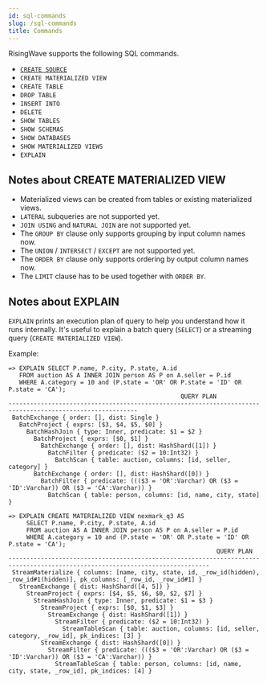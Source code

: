 ```yaml
---
id: sql-commands
slug: /sql-commands
title: Commands
---
```


RisingWave supports the following SQL commands.

* [`CREATE SOURCE`](commands/create-source.md)
* `CREATE MATERIALIZED VIEW`
* `CREATE TABLE`
* `DROP TABLE`
* `INSERT INTO`
* `DELETE`
* `SHOW TABLES`
* `SHOW SCHEMAS`
* `SHOW DATABASES`
* `SHOW MATERIALIZED VIEWS`
* `EXPLAIN`

## Notes about CREATE MATERIALIZED VIEW

* Materialized views can be created from tables or existing materialized views.
* `LATERAL` subqueries are not supported yet.
* `JOIN USING` and `NATURAL JOIN` are not supported yet.
* The `GROUP BY` clause only supports grouping by input column names now.
* The `UNION` / `INTERSECT` / `EXCEPT` are not supported yet.
* The `ORDER BY` clause only supports ordering by output column names now.
* The `LIMIT` clause has to be used together with `ORDER BY`.

## Notes about EXPLAIN

`EXPLAIN` prints an execution plan of query to help you understand how it runs internally. It's useful to explain a batch query (`SELECT`) or a streaming query (`CREATE MATERIALIZED VIEW`).

Example:

```
=> EXPLAIN SELECT P.name, P.city, P.state, A.id
   FROM auction AS A INNER JOIN person AS P on A.seller = P.id
   WHERE A.category = 10 and (P.state = 'OR' OR P.state = 'ID' OR P.state = 'CA');
                                                QUERY PLAN
----------------------------------------------------------------------------------------------------------
 BatchExchange { order: [], dist: Single }
   BatchProject { exprs: [$3, $4, $5, $0] }
     BatchHashJoin { type: Inner, predicate: $1 = $2 }
       BatchProject { exprs: [$0, $1] }
         BatchExchange { order: [], dist: HashShard([1]) }
           BatchFilter { predicate: ($2 = 10:Int32) }
             BatchScan { table: auction, columns: [id, seller, category] }
       BatchExchange { order: [], dist: HashShard([0]) }
         BatchFilter { predicate: ((($3 = 'OR':Varchar) OR ($3 = 'ID':Varchar)) OR ($3 = 'CA':Varchar)) }
           BatchScan { table: person, columns: [id, name, city, state] }
```

```
=> EXPLAIN CREATE MATERIALIZED VIEW nexmark_q3 AS
     SELECT P.name, P.city, P.state, A.id
     FROM auction AS A INNER JOIN person AS P on A.seller = P.id
     WHERE A.category = 10 and (P.state = 'OR' OR P.state = 'ID' OR P.state = 'CA');
                                                          QUERY PLAN
------------------------------------------------------------------------------------------------------------------------------
 StreamMaterialize { columns: [name, city, state, id, _row_id(hidden), _row_id#1(hidden)], pk_columns: [_row_id, _row_id#1] }
   StreamExchange { dist: HashShard([4, 5]) }
     StreamProject { exprs: [$4, $5, $6, $0, $2, $7] }
       StreamHashJoin { type: Inner, predicate: $1 = $3 }
         StreamProject { exprs: [$0, $1, $3] }
           StreamExchange { dist: HashShard([1]) }
             StreamFilter { predicate: ($2 = 10:Int32) }
               StreamTableScan { table: auction, columns: [id, seller, category, _row_id], pk_indices: [3] }
         StreamExchange { dist: HashShard([0]) }
           StreamFilter { predicate: ((($3 = 'OR':Varchar) OR ($3 = 'ID':Varchar)) OR ($3 = 'CA':Varchar)) }
             StreamTableScan { table: person, columns: [id, name, city, state, _row_id], pk_indices: [4] }
```


